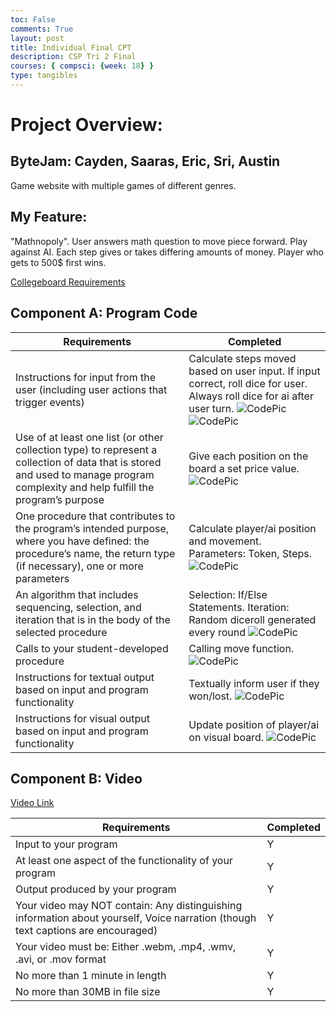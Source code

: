 ```yaml
---
toc: False
comments: True
layout: post
title: Individual Final CPT 
description: CSP Tri 2 Final 
courses: { compsci: {week: 18} }
type: tangibles
---
```


# Project Overview: 
## ByteJam: Cayden, Saaras, Eric, Sri, Austin 

Game website with multiple games of different genres. 

## My Feature: 

"Mathnopoly". User answers math question to move piece forward. Play against AI. Each step gives or takes differing amounts of money. Player who gets to 500$ first wins. 

[Collegeboard Requirements](https://apcentral.collegeboard.org/media/pdf/ap-csp-student-task-directions.pdf)

## Component A: Program Code 

| Requirements | Completed | 
| --------------- | -----------------| 
| Instructions for input from the user (including user actions that trigger events) | Calculate steps moved based on user input. If input correct, roll dice for user. Always roll dice for ai after user turn.  ![CodePic](https://media.discordapp.net/attachments/974516458300256316/1211222389736738876/input.png?ex=65ed69c1&is=65daf4c1&hm=26e1794eeb3ccd6a145879212014f5550f4096d2b4954cf0ba8730fd0554c128&=&format=webp&quality=lossless&width=2700&height=156) ![CodePic](https://media.discordapp.net/attachments/974516458300256316/1211222389463973948/inputinstructions.png?ex=65ed69c1&is=65daf4c1&hm=a55a51fab4574540f4c855649afe34d13a964ea7539146dab9aa1dd662b83e8f&=&format=webp&quality=lossless&width=798&height=1306)  |
| Use of at least one list (or other collection type) to represent a collection of data that is stored and used to manage program complexity and help fulfill the program’s purpose | Give each position on the board a set price value. ![CodePic](https://media.discordapp.net/attachments/974516458300256316/1211222387861758002/list.png?ex=65ed69c0&is=65daf4c0&hm=eb9299bdf9bc6a28ebce7d5b0fe0091944633dabaff0ba6488ff250021b8f494&=&format=webp&quality=lossless&width=872&height=1306) | 
| One procedure that contributes to the program’s intended purpose, where you have defined: the procedure’s name, the return type (if necessary), one or more parameters | Calculate player/ai position and movement. Parameters: Token, Steps. ![CodePic](https://media.discordapp.net/attachments/974516458300256316/1211222388184973342/procedure.png?ex=65ed69c0&is=65daf4c0&hm=0a40071a28e12eae8483c4ddd97e80f6c8913b835752ff2f0427894085ddcb49&=&format=webp&quality=lossless&width=1664&height=1306) |
| An algorithm that includes sequencing, selection, and iteration that is in the body of the selected procedure | Selection: If/Else Statements. Iteration: Random diceroll generated every round ![CodePic](https://media.discordapp.net/attachments/974516458300256316/1211222388474122350/calls.png?ex=65ed69c0&is=65daf4c0&hm=3f8dc064b318d2781ef69b730d51472ea75cb02080bb33863a898d5fecd0feaa&=&format=webp&quality=lossless&width=1916&height=1306) |
| Calls to your student-developed procedure | Calling move function. ![CodePic](https://media.discordapp.net/attachments/974516458300256316/1211222388474122350/calls.png?ex=65ed69c0&is=65daf4c0&hm=3f8dc064b318d2781ef69b730d51472ea75cb02080bb33863a898d5fecd0feaa&=&format=webp&quality=lossless&width=1916&height=1306) |
| Instructions for textual output based on input and program functionality | Textually inform user if they won/lost. ![CodePic](https://media.discordapp.net/attachments/974516458300256316/1211222388763791390/textual_output.png?ex=65ed69c0&is=65daf4c0&hm=82237624f81da02eae42c929bbbc16bad1849b7760d02e06fe660726fafac354&=&format=webp&quality=lossless&width=1544&height=752) |
| Instructions for visual output based on input and program functionality | Update position of player/ai on visual board. ![CodePic](https://media.discordapp.net/attachments/974516458300256316/1211222389082423356/visual_output.png?ex=65ed69c0&is=65daf4c0&hm=f5af7a71f35a1a1effcdf78d02d0edb4c31e0d0809a01170d19299f6ddaf7a57&=&format=webp&quality=lossless&width=2392&height=1306) |

## Component B: Video 

[Video Link](https://drive.google.com/file/d/1KjlpJy_48aSA7advRmZtXWsOxSPQu-2E/view?usp=sharing)

| Requirements | Completed | 
| --------------- | -----------------| 
| Input to your program | Y |
| At least one aspect of the functionality of your program | Y |
| Output produced by your program | Y |
| Your video may NOT contain: Any distinguishing information about yourself, Voice narration (though text captions are encouraged) | Y |
| Your video must be: Either .webm, .mp4, .wmv, .avi, or .mov format | Y |
| No more than 1 minute in length | Y |
| No more than 30MB in file size | Y |


